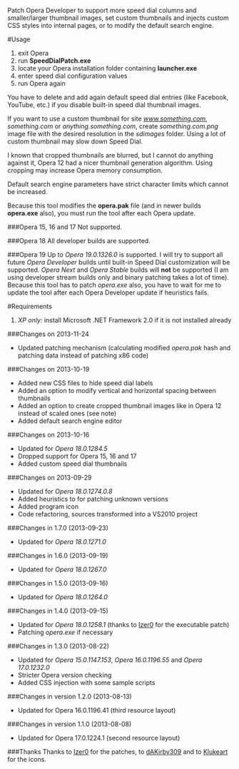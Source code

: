 Patch Opera Developer to support more speed dial columns and smaller/larger thumbnail images, set custom thumbnails and injects custom CSS styles into internal pages, or to modify the default search engine.

#Usage
1. exit Opera
2. run **SpeedDialPatch.exe**
3. locate your Opera installation folder containing **launcher.exe**
4. enter speed dial configuration values
5. run Opera again

You have to delete and add again default speed dial entries (like Facebook, YouTube, etc.) if you disable built-in speed dial thumbnail images. 

If you want to use a custom thumbnail for site *www.something.com*, *something.com* or *anything.something.com*, create *something.com.png* image file with the desired resolution in the *sdimages* folder. Using a lot of custom thumbnail may slow down Speed Dial. 

I known that cropped thumbnails are blurred, but I cannot do anything against it, Opera 12 had a nicer thumbnail generation algorithm. Using cropping may increase Opera memory consumption.

Default search engine parameters have strict character limits which cannot be increased.

Because this tool modifies the **opera.pak** file (and in newer builds **opera.exe** also), you must run the tool after each Opera update.

###Opera 15, 16 and 17
Not supported.

###Opera 18
All developer builds are supported.

###Opera 19
Up to *Opera 19.0.1326.0* is supported. I will try to support all future *Opera Developer* builds until built-in Speed Dial customization will be supported. *Opera Next* and *Opera Stable* builds will **not** be supported (I am using developer stream builds only and binary patching takes a lot of time). Because this tool has to patch *opera.exe* also, you have to wait for me to update the tool after each Opera Developer update if heuristics fails.

#Requirements
1. *XP only:* install Microsoft .NET Framework 2.0 if it is not installed already 

###Changes on 2013-11-24
* Updated patching mechanism (calculating modified *opera.pak* hash and patching data instead of patching x86 code)

###Changes on 2013-10-19
* Added new CSS files to hide speed dial labels
* Added an option to modify vertical and horizontal spacing between thumbnails
* Added an option to create cropped thumbnail images like in Opera 12 instead of scaled ones (see note)
* Added default search engine editor

###Changes on 2013-10-16
* Updated for *Opera 18.0.1284.5*
* Dropped support for Opera 15, 16 and 17
* Added custom speed dial thumbnails

###Changes on 2013-09-29
* Updated for *Opera 18.0.1274.0.8*
* Added heuristics to for patching unknown versions
* Added program icon
* Code refactoring, sources transformed into a VS2010 project

###Changes in 1.7.0 (2013-09-23)
* Updated for *Opera 18.0.1271.0*

###Changes in 1.6.0 (2013-09-19)
* Updated for *Opera 18.0.1267.0*

###Changes in 1.5.0 (2013-09-16)
* Updated for *Opera 18.0.1264.0*

###Changes in 1.4.0 (2013-09-15)
* Updated for *Opera 18.0.1258.1* (thanks to [Izer0](http://my.opera.com/nanit76/about/) for the executable patch)
* Patching *opera.exe* if necessary

###Changes in 1.3.0 (2013-08-22)
* Updated for *Opera 15.0.1147.153*, *Opera 16.0.1196.55* and *Opera 17.0.1232.0*
* Stricter Opera version checking
* Added CSS injection with some sample scripts

###Changes in version 1.2.0 (2013-08-13)
* Updated for Opera 16.0.1196.41 (third resource layout)

###Changes in version 1.1.0 (2013-08-08)
* Updated for Opera 17.0.1224.1 (second resource layout)

###Thanks
Thanks to [Izer0](http://my.opera.com/nanit76/about/) for the patches, to [dAKirby309](http://www.iconarchive.com/artist/dakirby309.html) and to [Klukeart](http://www.iconarchive.com/artist/klukeart.html) for the icons.
